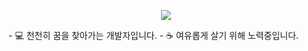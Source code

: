 <p align="center">
  <img src="https://capsule-render.vercel.app/api?type=venom&height=300&color=gradient&text=WELCOME"/>
</p>
- 💻 천천히 꿈을 찾아가는 개발자입니다.
- ☕ 여유롭게 살기 위해 노력중입니다.
